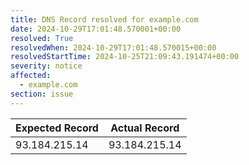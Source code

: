 ```yaml
---
title: DNS Record resolved for example.com
date: 2024-10-29T17:01:48.570001+00:00
resolved: True
resolvedWhen: 2024-10-29T17:01:48.570015+00:00
resolvedStartTime: 2024-10-25T21:09:43.191474+00:00
severity: notice
affected:
  - example.com
section: issue
---
```


| Expected Record  | Actual Record  |
|------------------|----------------|
| 93.184.215.14 | 93.184.215.14 |
